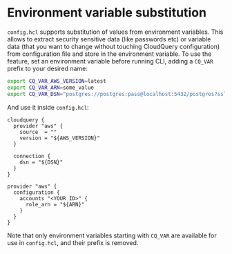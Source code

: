 # Environment variable substitution

`config.hcl` supports substitution of values from environment variables. This allows to extract security sensitive data (like passwords etc) or variable data (that you want to change without touching CloudQuery configuration) from configuration file and store in the environment variable. To use the feature, set an environment variable before running CLI, adding a `CQ_VAR` prefix to your desired name:

```sh
export CQ_VAR_AWS_VERSION=latest
export CQ_VAR_ARN=some_value
export CQ_VAR_DSN="postgres://postgres:pass@localhost:5432/postgres?sslmode=disable"
```

And use it inside `config.hcl`:

```hcl
cloudquery {
  provider "aws" {
    source  = ""
    version = "${AWS_VERSION}"
  }

  connection {
    dsn = "${DSN}"
  }
}

provider "aws" {
  configuration {
    accounts "<YOUR ID>" {
      role_arn = "${ARN}"
    }
  }
}
```

Note that only environment variables starting with `CQ_VAR` are available for use in `config.hcl`, and their prefix is removed.
